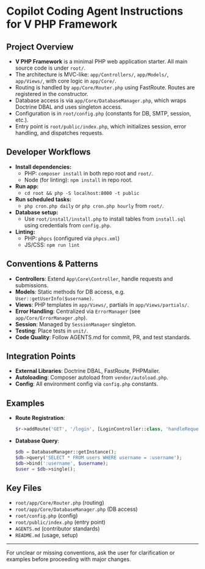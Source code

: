 # Copilot Coding Agent Instructions for V PHP Framework

## Project Overview
- **V PHP Framework** is a minimal PHP web application starter. All main source code is under `root/`.
- The architecture is MVC-like: `app/Controllers/`, `app/Models/`, `app/Views/`, with core logic in `app/Core/`.
- Routing is handled by `app/Core/Router.php` using FastRoute. Routes are registered in the constructor.
- Database access is via `app/Core/DatabaseManager.php`, which wraps Doctrine DBAL and uses singleton access.
- Configuration is in `root/config.php` (constants for DB, SMTP, session, etc.).
- Entry point is `root/public/index.php`, which initializes session, error handling, and dispatches requests.

## Developer Workflows
- **Install dependencies:**
  - PHP: `composer install` in both repo root and `root/`.
  - Node (for linting): `npm install` in repo root.
- **Run app:**
  - `cd root && php -S localhost:8000 -t public`
- **Run scheduled tasks:**
  - `php cron.php daily` or `php cron.php hourly` from `root/`.
- **Database setup:**
  - Use `root/install/install.php` to install tables from `install.sql` using credentials from `config.php`.
- **Linting:**
  - PHP: `phpcs` (configured via `phpcs.xml`)
  - JS/CSS: `npm run lint`

## Conventions & Patterns
- **Controllers**: Extend `App\Core\Controller`, handle requests and submissions.
- **Models**: Static methods for DB access, e.g. `User::getUserInfo($username)`.
- **Views**: PHP templates in `app/Views/`, partials in `app/Views/partials/`.
- **Error Handling**: Centralized via `ErrorManager` (see `app/Core/ErrorManager.php`).
- **Session**: Managed by `SessionManager` singleton.
- **Testing**: Place tests in `unit/`.
- **Code Quality**: Follow AGENTS.md for commit, PR, and test standards.

## Integration Points
- **External Libraries**: Doctrine DBAL, FastRoute, PHPMailer.
- **Autoloading**: Composer autoload from `vendor/autoload.php`.
- **Config**: All environment config via `config.php` constants.

## Examples
- **Route Registration**:
  ```php
  $r->addRoute('GET', '/login', [LoginController::class, 'handleRequest']);
  ```
- **Database Query**:
  ```php
  $db = DatabaseManager::getInstance();
  $db->query('SELECT * FROM users WHERE username = :username');
  $db->bind(':username', $username);
  $user = $db->single();
  ```

## Key Files
- `root/app/Core/Router.php` (routing)
- `root/app/Core/DatabaseManager.php` (DB access)
- `root/config.php` (config)
- `root/public/index.php` (entry point)
- `AGENTS.md` (contributor standards)
- `README.md` (usage, setup)

---

For unclear or missing conventions, ask the user for clarification or examples before proceeding with major changes.
